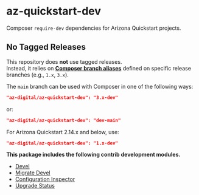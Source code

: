 # az-quickstart-dev

Composer `require-dev` dependencies for Arizona Quickstart projects.

## No Tagged Releases

This repository does **not** use tagged releases.  
Instead, it relies on **[Composer branch aliases](https://getcomposer.org/doc/articles/aliases.md)** defined on specific release branches (e.g., `1.x`, `3.x`).

The `main` branch can be used with Composer in one of the following ways:

```json
"az-digital/az-quickstart-dev": "3.x-dev"
```

or: 

```json
"az-digital/az-quickstart-dev": "dev-main"
```

For Arizona Quickstart 2.14.x and below, use:

```json
"az-digital/az-quickstart-dev": "1.x-dev"
```

**This package includes the following contrib development modules.**

- [Devel](https://www.drupal.org/project/devel)
- [Migrate Devel](https://www.drupal.org/project/migrate_devel)
- [Configuration Inspector](https://www.drupal.org/project/config_inspector)
- [Upgrade Status](https://www.drupal.org/project/upgrade_status)
